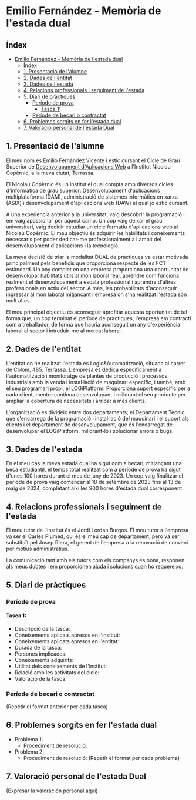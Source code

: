 # Emilio Fernández - Memòria de l'estada dual

## Índex

- [Emilio Fernández - Memòria de l'estada dual](#emilio-fernández---memòria-de-lestada-dual)
  - [Índex](#índex)
  - [1. Presentació de l'alumne ](#1-presentació-de-lalumne-)
  - [2. Dades de l'entitat ](#2-dades-de-lentitat-)
  - [3. Dades de l'estada ](#3-dades-de-lestada-)
  - [4. Relacions professionals i seguiment de l'estada ](#4-relacions-professionals-i-seguiment-de-lestada-)
  - [5. Diari de pràctiques ](#5-diari-de-pràctiques-)
    - [Període de prova](#període-de-prova)
      - [Tasca 1:](#tasca-1)
    - [Període de becari o contractat](#període-de-becari-o-contractat)
  - [6. Problemes sorgits en fer l'estada dual ](#6-problemes-sorgits-en-fer-lestada-dual-)
  - [7. Valoració personal de l'estada Dual ](#7-valoració-personal-de-lestada-dual-)

## 1. Presentació de l'alumne <a name="presentacio-de-lalumne"></a>

El meu nom és Emilio Fernández Vicente i estic cursant el Cicle de Grau Superior de [Desenvolupament d'Aplicacions Web](https://xtec.gencat.cat/web/.content/alfresco/d/d/workspace/SpacesStore/0032/0155e929-9014-48a5-ab28-aa6e8e75e554/BOE_GS_Aplic_web.pdf) a l'Institut Nicolau Copèrnic, a la meva ciutat, Terrassa.

El Nicolau Copèrnic és un institut el qual compta amb diversos cicles d'informàtica de grau superior: Desenvolupament d'aplicacions multiplataforma (DAM), administració de sistemes informàtics en xarxa (ASIX) i desenvolupament d'aplicacions web (DAW) el qual jo estic cursant.

A una experiència anterior a la universitat, vaig descobrir la programació i em vaig apassionar per aquest camp. Un cop vaig deixar el grau universitari, vaig decidir estudiar un cicle formatiu d'aplicacions web al Nicolau Copèrnic. El meu objectiu és adquirir les habilitats i coneixements necessaris per poder dedicar-me professionalment a l'àmbit del desenvolupament d'aplicacions i la tecnologia.

La meva decisió de triar la modalitat DUAL de pràctiques va estar motivada principalment pels beneficis que proporciona respecte de les FCT estàndard. Un any complet en una empresa proporciona una oportunitat de desenvolupar habilitats útils al món laboral real, aprendre com funciona realment el desenvolupament a escala professional i aprendre d'altres professionals en actiu del sector. A més, les probabilitats d'aconseguir ingressar al món laboral mitjançant l'empresa on s'ha realitzat l'estada són molt altes.

El meu principal objectiu és aconseguir aprofitar aquesta oportunitat de tal forma que, un cop terminat el període de pràctiques, l'empresa em contracti com a treballador, de forma que hauria aconseguit un any d'experiència laboral al sector i introduir-me al mercat laboral.

## 2. Dades de l'entitat <a name="dades-de-lentitat"></a>

L'entitat on he realitzat l'estada és Logic&Automatització, situada al carrer de Colom, 485, Terrassa. L'empresa es dedica específicament a l'automatització i monitoratge de plantes de producció i processos industrials amb la venda i instal·lació de maquinari específic, i també, amb el seu programari propi, el LOGiPlatform. Proporciona suport específic per a cada client, mentre continua desenvolupant i millorant el seu producte per ampliar la cobertura de necessitats i arribar a més clients.

L'organització es divideix entre dos departaments; el Departament Tècnic, que s'encarrega de la programació i instal·lació del maquinari i el suport als clients i el departament de desenvolupament, que és l'encarregat de desenvolupar el LOGiPlatform, millorant-lo i solucionar errors o bugs.

## 3. Dades de l'estada <a name="dades-de-lestada"></a>

En el meu cas la meva estada dual ha sigut com a becari, mitjançant una beca estudiantil, el temps total realitzat com a període de prova ha sigut d'unes 100 hores durant el mes de juny de 2023. Un cop vaig finalitzar el període de prova vaig començar al 18 de setembre de 2023 fins al 13 de maig de 2024, completant així les 900 hores d'estada dual corresponent.

## 4. Relacions professionals i seguiment de l'estada <a name="relacions-professionals-i-seguiment-de-lestada"></a>

El meu tutor de l'institut és el Jordi Lordan Burgos. El meu tutor a l'empresa va ser el Carles Plumed, qui és el meu cap de departament, però va ser substituït pel Josep Riera, el gerent de l'empresa a la renovació de conveni per motius administratius.

La comunicació tant amb els tutors com els companys és bona, responen als meus dubtes i em proporcionen ajuda i solucions quan ho requereixo.

## 5. Diari de pràctiques <a name="diari-de-practiques"></a>

### Període de prova

#### Tasca 1:

- Descripció de la tasca:
- Coneixements aplicats apresos en l'institut:
- Coneixements aplicats apresos en l'entitat:
- Durada de la tasca:
- Persones implicades:
- Coneixements adquirits:
- Utilitat dels coneixements de l'institut:
- Relació amb les activitats del cicle:
- Valoració de la tasca:

### Període de becari o contractat

(Repetir el format anterior per cada tasca)

## 6. Problemes sorgits en fer l'estada dual <a name="problemes-sorgits-en-fer-lestada-dual"></a>

- Problema 1:
  - Procediment de resolució:
- Problema 2:
  - Procediment de resolució:
    (Repetir el format per cada problema)

## 7. Valoració personal de l'estada Dual <a name="valoracio-personal-de-lestada-dual"></a>

(Expresar la valoración personal aquí)
